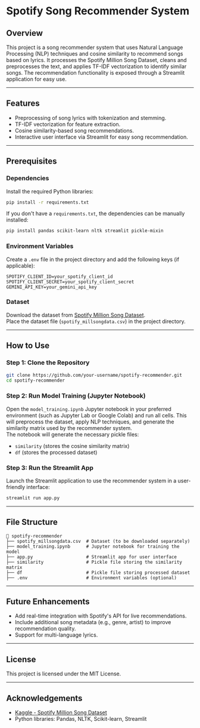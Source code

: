 
# Spotify Song Recommender System  

## Overview  
This project is a song recommender system that uses Natural Language Processing (NLP) techniques and cosine similarity to recommend songs based on lyrics. It processes the Spotify Million Song Dataset, cleans and preprocesses the text, and applies TF-IDF vectorization to identify similar songs. The recommendation functionality is exposed through a Streamlit application for easy use.

---

## Features  
- Preprocessing of song lyrics with tokenization and stemming.  
- TF-IDF vectorization for feature extraction.  
- Cosine similarity-based song recommendations.  
- Interactive user interface via Streamlit for easy song recommendation.

---

## Prerequisites  

### Dependencies  
Install the required Python libraries:  
```bash  
pip install -r requirements.txt  
```  

If you don't have a `requirements.txt`, the dependencies can be manually installed:  
```bash  
pip install pandas scikit-learn nltk streamlit pickle-mixin  
```  

### Environment Variables  
Create a `.env` file in the project directory and add the following keys (if applicable):  
```plaintext  
SPOTIFY_CLIENT_ID=your_spotify_client_id  
SPOTIFY_CLIENT_SECRET=your_spotify_client_secret  
GEMINI_API_KEY=your_gemini_api_key  
```  

### Dataset  
Download the dataset from [Spotify Million Song Dataset](https://www.kaggle.com/datasets/notshrirang/spotify-million-song-dataset).  
Place the dataset file (`spotify_millsongdata.csv`) in the project directory.  

---

## How to Use  

### Step 1: Clone the Repository  
```bash  
git clone https://github.com/your-username/spotify-recommender.git  
cd spotify-recommender  
```  

### Step 2: Run Model Training (Jupyter Notebook)  
Open the `model_training.ipynb` Jupyter notebook in your preferred environment (such as Jupyter Lab or Google Colab) and run all cells. This will preprocess the dataset, apply NLP techniques, and generate the similarity matrix used by the recommender system.  
The notebook will generate the necessary pickle files:  
- `similarity` (stores the cosine similarity matrix)  
- `df` (stores the processed dataset)

### Step 3: Run the Streamlit App  
Launch the Streamlit application to use the recommender system in a user-friendly interface:  
```bash  
streamlit run app.py  
```  

---

## File Structure  
```
📂 spotify-recommender  
├── spotify_millsongdata.csv  # Dataset (to be downloaded separately)  
├── model_training.ipynb      # Jupyter notebook for training the model  
├── app.py                    # Streamlit app for user interface  
├── similarity                # Pickle file storing the similarity matrix  
├── df                        # Pickle file storing processed dataset  
├── .env                      # Environment variables (optional)  
```  

---

## Future Enhancements  
- Add real-time integration with Spotify's API for live recommendations.  
- Include additional song metadata (e.g., genre, artist) to improve recommendation quality.  
- Support for multi-language lyrics.  

---

## License  
This project is licensed under the MIT License.  

---

## Acknowledgements  
- [Kaggle - Spotify Million Song Dataset](https://www.kaggle.com/datasets/notshrirang/spotify-million-song-dataset)  
- Python libraries: Pandas, NLTK, Scikit-learn, Streamlit  
